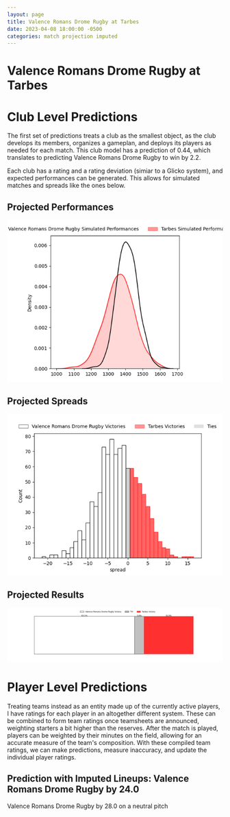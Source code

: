 ```yaml
---  
layout: page  
title: Valence Romans Drome Rugby at Tarbes  
date: 2023-04-08 18:00:00 -0500  
categories: match projection imputed  
---
```

# Valence Romans Drome Rugby at Tarbes

# Club Level Predictions


The first set of predictions treats a club as the smallest object, as the club develops its members, organizes a gameplan, and deploys its players as needed for each match. This club model has a prediction of 0.44, which translates to predicting Valence Romans Drome Rugby to win by 2.2.

Each club has a rating and a rating deviation (simiar to a Glicko system), and expected performances can be generated. This allows for simulated matches and spreads like the ones below.
## Projected Performances


![Projected Performances](plots/performances_2023-04-08-Tarbes-ValenceRomansDromeRugby.png)
## Projected Spreads


![Projected Spreads](plots/spreads_2023-04-08-Tarbes-ValenceRomansDromeRugby.png)
## Projected Results


![Projected Results](plots/resultbar_2023-04-08-Tarbes-ValenceRomansDromeRugby.png)
# Player Level Predictions


Treating teams instead as an entity made up of the currently active players, I have ratings for each player in an altogether different system. These can be combined to form team ratings once teamsheets are announced, weighting starters a bit higher than the reserves. After the match is played, players can be weighted by their minutes on the field, allowing for an accurate measure of the team's composition. With these compiled team ratings, we can make predictions, measure inaccuracy, and update the individual player ratings.
## Prediction with Imputed Lineups: Valence Romans Drome Rugby by 24.0


Valence Romans Drome Rugby by 28.0 on a neutral pitch

